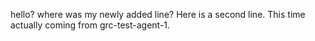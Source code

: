 hello? where was my newly added line?
Here is a second line. This time actually coming from grc-test-agent-1.
